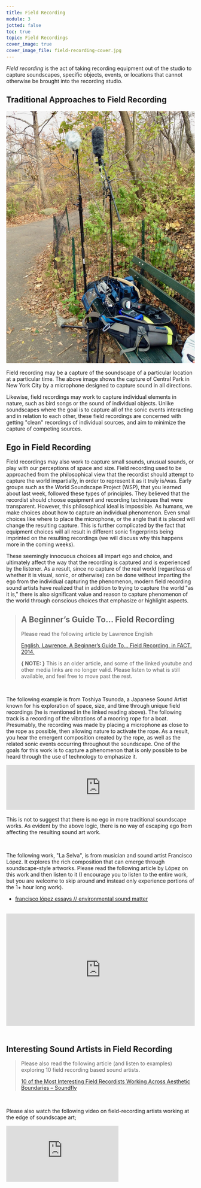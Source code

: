 ```yaml
---
title: Field Recording
module: 3
jotted: false
toc: true
topic: Field Recordings
cover_image: true
cover_image_file: field-recording-cover.jpg
---
```


_Field recording_ is the act of taking recording equipment out of the studio to capture soundscapes, specific objects, events, or locations that cannot otherwise be brought into the recording studio.

## Traditional Approaches to Field Recording

![Microphones setup in Central Park in New York City to capture the soundscape](../imgs/field_mic.jpeg "Microphones setup in Central Park in New York City to capture the soundscape")

Field recording may be a capture of the soundscape of a particular location at a particular time. The above image shows the capture of Central Park in New York City by a microphone designed to capture sound in all directions.

Likewise, field recordings may work to capture individual elements in nature, such as bird songs or the sound of individual objects. Unlike soundscapes where the goal is to capture all of the sonic events interacting and in relation to each other, these field recordings are concerned with getting "clean" recordings of individual sources, and aim to minimize the capture of competing sources.

## Ego in Field Recording

Field recordings may also work to capture small sounds, unusual sounds, or play with our perceptions of space and size. Field recording used to be approached from the philosophical view that the recordist should attempt to capture the world impartially, in order to represent it as it truly is/was. Early groups such as the World Soundscape Project (WSP), that you learned about last week, followed these types of principles. They believed that the recordist should choose equipment and recording techniques that were transparent. However, this philosophical ideal is impossible. As humans, we make choices about how to capture an individual phenomenon. Even small choices like where to place the microphone, or the angle that it is placed will change the resulting capture. This is further complicated by the fact that equipment choices will all result in different sonic fingerprints being imprinted on the resulting recordings (we will discuss why this happens more in the coming weeks). 

These seemingly innocuous choices all impart ego and choice, and ultimately affect the way that the recording is captured and is experienced by the listener. As a result, since no capture of the real world (regardless of whether it is visual, sonic, or otherwise) can be done without imparting the ego from the individual capturing the phenomenon, modern field recording sound artists have realized that in addition to trying to capture the world "as it is," there is also significant value and reason to capture phenomenon of the world through conscious choices that emphasize or highlight aspects.

> ## A Beginner’s Guide To… Field Recording
>
> Please read the following article by Lawrence English
>
> [English, Lawrence. A Beginner’s Guide To… Field Recording. in FACT. 2014.](https://www.factmag.com/2014/11/18/a-beginners-guide-to-field-recording/)
>
> **{ NOTE: }** This is an older article, and some of the linked youtube and other media links are no longer valid. Please listen to what is still available, and feel free to move past the rest.



<br />



The following example is from Toshiya Tsunoda, a Japanese Sound Artist known for his exploration of space, size, and time through unique field recordings (he is mentioned in the linked reading above). The following track is a recording of the vibrations of a mooring rope for a boat. Presumably, the recording was made by placing a microphone as close to the rope as possible, then allowing nature to activate the rope. As a result, you hear the emergent composition created by the rope, as well as the related sonic events occurring throughout the soundscape. One of the goals for this work is to capture a phenomenon that is only possible to be heard through the use of technology to emphasize it.

<iframe style="border: 0; width: 100%; height: 120px; margin: 0 auto;" src="https://bandcamp.com/EmbeddedPlayer/album=3948296033/size=large/bgcol=333333/linkcol=e99708/tracklist=false/artwork=small/track=1839450716/transparent=true/" seamless><a href="https://erstwhilerecords.bandcamp.com/album/extract-from-field-recording-archive-reflection-revisiting">Extract From Field Recording Archive: Reflection-Revisiting by Toshiya Tsunoda</a></iframe>

This is not to suggest that there is no ego in more traditional soundscape works. As evident by the above logic, there is no way of escaping ego from affecting the resulting sound art work.


<br />

The following work, "La Selva", is from musician and sound artist Francisco López. It explores the rich composition that can emerge through soundscape-style artworks. Please read the following article by López on this work and then listen to it (I encourage you to listen to the entire work, but you are welcome to skip around and instead only experience portions of the 1+ hour long work).

- [francisco lópez  essays // environmental sound matter ](http://www.franciscolopez.net/env.html)

<br />


<div class="embed-responsive embed-responsive-16by9"><iframe src="https://open.spotify.com/embed/track/0dxLjcizK0MgBXB7cWEZOS" width="100%" height="300" frameborder="0" allowtransparency="true" allow="accelerometer; autoplay; encrypted-media; gyroscope; picture-in-picture" allowfullscreen></iframe></div>


<br />


## Interesting Sound Artists in Field Recording


> Please also read the following article (and listen to examples) exploring 10 field recording based sound artists.
>
> [10 of the Most Interesting Field Recordists Working Across Aesthetic Boundaries – Soundfly](https://flypaper.soundfly.com/discover/10-of-the-most-interesting-field-recordists-working-across-aesthetic-boundaries/)

<br />


Please also watch the following video on field-recording artists working at the edge of soundscape art;

<div class="embed-responsive embed-responsive-16by9"><iframe class="embed-responsive-item" src="https://www.youtube.com/embed/esfUwg1-xrI" frameborder="0" allow="accelerometer; autoplay; encrypted-media; gyroscope; picture-in-picture" allowfullscreen></iframe></div>
